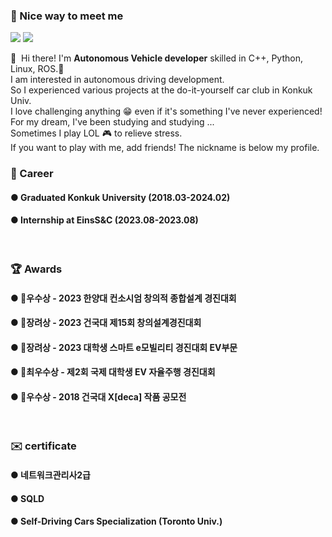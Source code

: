 ### 🤩 Nice way to meet me
<p>
    <a href="https://www.instagram.com/hyun_u_103/" target="_blank"><img src="https://img.shields.io/badge/Instagram-E4405F?style=flat-square&logo=Instagram&logoColor=white"/></a>
  <!-- <a href="https://velog.io/@qqq3964" target="_blank"><img src="https://img.shields.io/badge/Tech blog-20C997?style=flat-square&logo=Velog&logoColor=white"/></a> -->
  <!-- <a href="https://www.linkedin.com/in/taewan-kim-259a05205/" target="_blank"><img src="https://img.shields.io/badge/TaewanKim-0A66C2?style=flat-square&logo=Linkedin&logoColor=white"/></a> -->
  <a href="mailto:ksm3574@naver.com" target="_blank"><img src="https://img.shields.io/badge/ksm3574@naver.com-EA4335?style=flat-square&logo=Gmail&logoColor=white"/></a>
</p>

<p>
  👋&nbsp; Hi there! I'm <b>Autonomous Vehicle developer</b> skilled in C++, Python, Linux, ROS.🚀<br/>
  I am interested in autonomous driving development. <br/> 
  So I experienced various projects at the do-it-yourself car club in Konkuk Univ. <br/>
  I love challenging anything 😁 even if it's something I've never experienced! <br/>
  For my dream, I've been studying and studying ... <br/>
  Sometimes I play LOL 🎮 to relieve stress.<br/>
  If you want to play with me, add friends! The nickname is below my profile. <br/>
  
</p>

### 💼 Career
#### ● Graduated Konkuk University (2018.03-2024.02)
#### ● Internship at EinsS&C (2023.08-2023.08)
<br/>

### 🏆 Awards
#### ● 🥈우수상 - 2023 한양대 컨소시엄 창의적 종합설계 경진대회
#### ● 🥉장려상 - 2023 건국대 제15회 창의설계경진대회
#### ● 🥉장려상 - 2023 대학생 스마트 e모빌리티 경진대회 EV부문
#### ● 🥈최우수상 - 제2회 국제 대학생 EV 자율주행 경진대회
#### ● 🥈우수상 - 2018 건국대 X[deca] 작품 공모전
<br/>

### ✉️ certificate
#### ● 네트워크관리사2급
#### ● SQLD
#### ● Self-Driving Cars Specialization (Toronto Univ.)
<br/>
